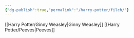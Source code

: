 ```yaml
---
{"dg-publish":true,"permalink":"/harry-potter/filch/"}
---
```


[[Harry Potter/Ginny Weasley\|Ginny Weasley]]
[[Harry Potter/Peeves\|Peeves]]
